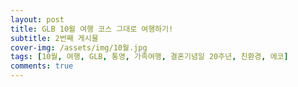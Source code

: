 ```yaml
---
layout: post
title: GLB 10월 여행 코스 그대로 여행하기!
subtitle: 2번째 게시물
cover-img: /assets/img/10월.jpg
tags: [10월, 여행, GLB, 통영, 가족여행, 결혼기념일 20주년, 친환경, 에코]
comments: true
---
```




